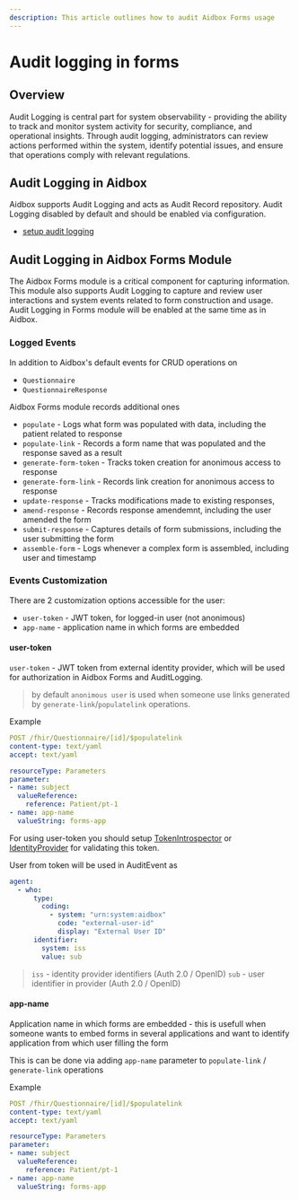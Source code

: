 ```yaml
---
description: This article outlines how to audit Aidbox Forms usage
---
```


# Audit logging in forms

## Overview

Audit Logging is central part for system observability - providing the ability to track and monitor system activity for security, compliance, and operational insights. Through audit logging, administrators can review actions performed within the system, identify potential issues, and ensure that operations comply with relevant regulations.

## Audit Logging in Aidbox

Aidbox supports Audit Logging and acts as Audit Record repository. Audit Logging disabled by default and should be enabled via configuration.

* [setup audit logging](../../tutorials/security-access-control-tutorials/how-to-configure-audit-log.md)

## Audit Logging in Aidbox Forms Module

The Aidbox Forms module is a critical component for capturing information. This module also supports Audit Logging to capture and review user interactions and system events related to form construction and usage. Audit Logging in Forms module will be enabled at the same time as in Aidbox.

### Logged Events

In addition to Aidbox's default events for CRUD operations on

* `Questionnaire`
* `QuestionnaireResponse`

Aidbox Forms module records additional ones

* `populate` - Logs what form was populated with data, including the patient related to response
* `populate-link` - Records a form name that was populated and the response saved as a result
* `generate-form-token` - Tracks token creation for anonimous access to response
* `generate-form-link` - Records link creation for anonimous access to response
* `update-response` - Tracks modifications made to existing responses,
* `amend-response` - Records response amendemnt, including the user amended the form
* `submit-response` - Captures details of form submissions, including the user submitting the form
* `assemble-form` - Logs whenever a complex form is assembled, including user and timestamp

### Events Customization

There are 2 customization options accessible for the user:

* `user-token` - JWT token, for logged-in user (not anonimous)
* `app-name` - application name in which forms are embedded

#### user-token

`user-token` - JWT token from external identity provider, which will be used for authorization in Aidbox Forms and AuditLogging.

> by default `anonimous user` is used when someone use links generated by `generate-link`/`populatelink` operations.

Example

```yaml
POST /fhir/Questionnaire/[id]/$populatelink
content-type: text/yaml
accept: text/yaml

resourceType: Parameters
parameter:
- name: subject
  valueReference:
    reference: Patient/pt-1
- name: app-name
  valueString: forms-app
```

For using user-token you should setup [TokenIntrospector](../../access-control/authentication/token-introspector.md) or [IdentityProvider](../../tutorials/security-access-control-tutorials/set-up-external-identity-provider.md) for validating this token.

User from token will be used in AuditEvent as

```yaml
agent:
  - who:
      type:
        coding:
          - system: "urn:system:aidbox"
            code: "external-user-id"
            display: "External User ID"
      identifier:
        system: iss
        value: sub
```

> `iss` - identity provider identifiers (Auth 2.0 / OpenID) `sub` - user identifier in provider (Auth 2.0 / OpenID)

#### app-name

Application name in which forms are embedded - this is usefull when someone wants to embed forms in several applications and want to identify application from which user filling the form

This is can be done via adding `app-name` parameter to `populate-link` / `generate-link` operations

Example

```yaml
POST /fhir/Questionnaire/[id]/$populatelink
content-type: text/yaml
accept: text/yaml

resourceType: Parameters
parameter:
- name: subject
  valueReference:
    reference: Patient/pt-1
- name: app-name
  valueString: forms-app
```

